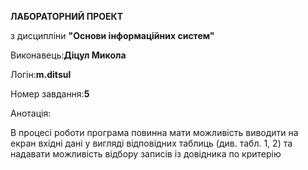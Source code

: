__ЛАБОРАТОРНИЙ ПРОЕКТ__ 

з дисципліни __"Основи інформаційних систем"__

Виконавець:__Діцул Микола__

Логін:__m.ditsul__

Номер завдання:__5__

Анотація:

В процесі роботи програма повинна мати можливість виводити на екран вхідні дані у вигляді
відповідних таблиць (див. табл. 1, 2) та надавати можливість відбору записів із довідника по
критерію

 
